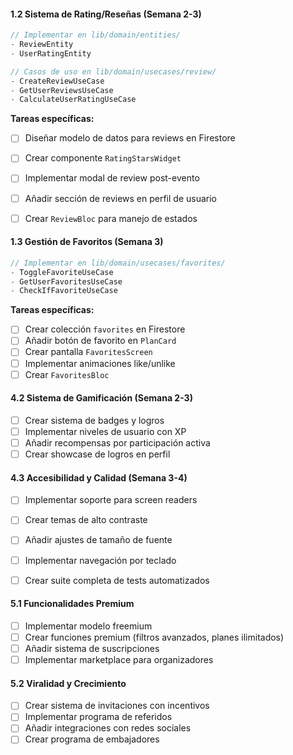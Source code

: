 
#### 1.2 Sistema de Rating/Reseñas (Semana 2-3)
```dart
// Implementar en lib/domain/entities/
- ReviewEntity
- UserRatingEntity

// Casos de uso en lib/domain/usecases/review/
- CreateReviewUseCase
- GetUserReviewsUseCase
- CalculateUserRatingUseCase
```

**Tareas específicas:**
- [ ] Diseñar modelo de datos para reviews en Firestore
- [ ] Crear componente `RatingStarsWidget`
- [ ] Implementar modal de review post-evento
- [ ] Añadir sección de reviews en perfil de usuario
- [ ] Crear `ReviewBloc` para manejo de estados


#### 1.3 Gestión de Favoritos (Semana 3)
```dart
// Implementar en lib/domain/usecases/favorites/
- ToggleFavoriteUseCase
- GetUserFavoritesUseCase
- CheckIfFavoriteUseCase
```

**Tareas específicas:**
- [ ] Crear colección `favorites` en Firestore
- [ ] Añadir botón de favorito en `PlanCard`
- [ ] Crear pantalla `FavoritesScreen`
- [ ] Implementar animaciones like/unlike
- [ ] Crear `FavoritesBloc`

#### 4.2 Sistema de Gamificación (Semana 2-3)
- [ ] Crear sistema de badges y logros
- [ ] Implementar niveles de usuario con XP
- [ ] Añadir recompensas por participación activa
- [ ] Crear showcase de logros en perfil

#### 4.3 Accesibilidad y Calidad (Semana 3-4)
- [ ] Implementar soporte para screen readers
- [ ] Crear temas de alto contraste
- [ ] Añadir ajustes de tamaño de fuente
- [ ] Implementar navegación por teclado
- [ ] Crear suite completa de tests automatizados


#### 5.1 Funcionalidades Premium
- [ ] Implementar modelo freemium
- [ ] Crear funciones premium (filtros avanzados, planes ilimitados)
- [ ] Añadir sistema de suscripciones
- [ ] Implementar marketplace para organizadores

#### 5.2 Viralidad y Crecimiento
- [ ] Crear sistema de invitaciones con incentivos
- [ ] Implementar programa de referidos
- [ ] Añadir integraciones con redes sociales
- [ ] Crear programa de embajadores
